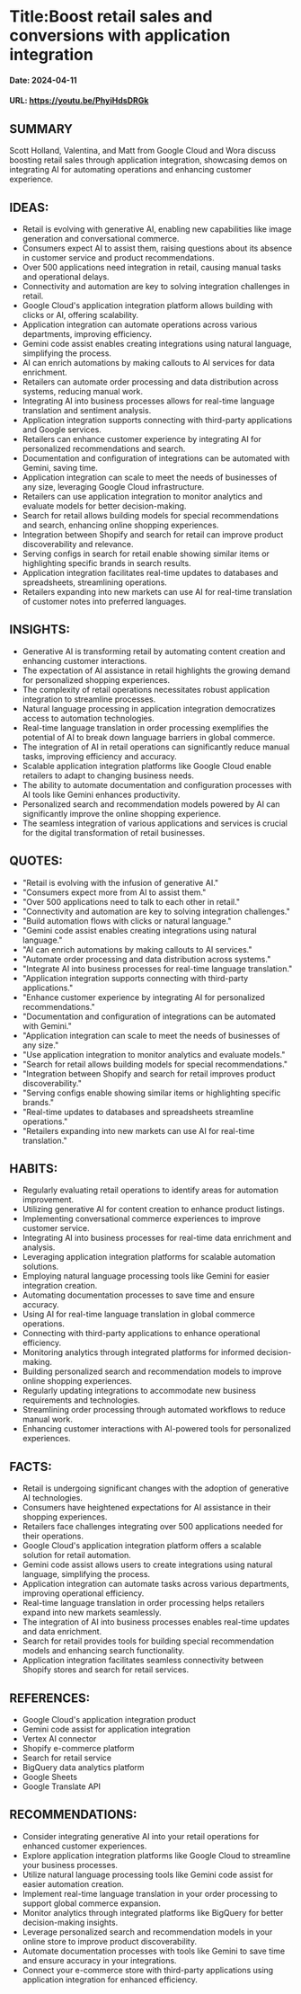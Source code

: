 # Title:Boost retail sales and conversions with application integration
#### Date: 2024-04-11
#### URL: https://youtu.be/PhyiHdsDRGk



## SUMMARY

Scott Holland, Valentina, and Matt from Google Cloud and Wora discuss boosting retail sales through application integration, showcasing demos on integrating AI for automating operations and enhancing customer experience.

## IDEAS:

- Retail is evolving with generative AI, enabling new capabilities like image generation and conversational commerce.
- Consumers expect AI to assist them, raising questions about its absence in customer service and product recommendations.
- Over 500 applications need integration in retail, causing manual tasks and operational delays.
- Connectivity and automation are key to solving integration challenges in retail.
- Google Cloud's application integration platform allows building with clicks or AI, offering scalability.
- Application integration can automate operations across various departments, improving efficiency.
- Gemini code assist enables creating integrations using natural language, simplifying the process.
- AI can enrich automations by making callouts to AI services for data enrichment.
- Retailers can automate order processing and data distribution across systems, reducing manual work.
- Integrating AI into business processes allows for real-time language translation and sentiment analysis.
- Application integration supports connecting with third-party applications and Google services.
- Retailers can enhance customer experience by integrating AI for personalized recommendations and search.
- Documentation and configuration of integrations can be automated with Gemini, saving time.
- Application integration can scale to meet the needs of businesses of any size, leveraging Google Cloud infrastructure.
- Retailers can use application integration to monitor analytics and evaluate models for better decision-making.
- Search for retail allows building models for special recommendations and search, enhancing online shopping experiences.
- Integration between Shopify and search for retail can improve product discoverability and relevance.
- Serving configs in search for retail enable showing similar items or highlighting specific brands in search results.
- Application integration facilitates real-time updates to databases and spreadsheets, streamlining operations.
- Retailers expanding into new markets can use AI for real-time translation of customer notes into preferred languages.

## INSIGHTS:

- Generative AI is transforming retail by automating content creation and enhancing customer interactions.
- The expectation of AI assistance in retail highlights the growing demand for personalized shopping experiences.
- The complexity of retail operations necessitates robust application integration to streamline processes.
- Natural language processing in application integration democratizes access to automation technologies.
- Real-time language translation in order processing exemplifies the potential of AI to break down language barriers in global commerce.
- The integration of AI in retail operations can significantly reduce manual tasks, improving efficiency and accuracy.
- Scalable application integration platforms like Google Cloud enable retailers to adapt to changing business needs.
- The ability to automate documentation and configuration processes with AI tools like Gemini enhances productivity.
- Personalized search and recommendation models powered by AI can significantly improve the online shopping experience.
- The seamless integration of various applications and services is crucial for the digital transformation of retail businesses.

## QUOTES:

- "Retail is evolving with the infusion of generative AI."
- "Consumers expect more from AI to assist them."
- "Over 500 applications need to talk to each other in retail."
- "Connectivity and automation are key to solving integration challenges."
- "Build automation flows with clicks or natural language."
- "Gemini code assist enables creating integrations using natural language."
- "AI can enrich automations by making callouts to AI services."
- "Automate order processing and data distribution across systems."
- "Integrate AI into business processes for real-time language translation."
- "Application integration supports connecting with third-party applications."
- "Enhance customer experience by integrating AI for personalized recommendations."
- "Documentation and configuration of integrations can be automated with Gemini."
- "Application integration can scale to meet the needs of businesses of any size."
- "Use application integration to monitor analytics and evaluate models."
- "Search for retail allows building models for special recommendations."
- "Integration between Shopify and search for retail improves product discoverability."
- "Serving configs enable showing similar items or highlighting specific brands."
- "Real-time updates to databases and spreadsheets streamline operations."
- "Retailers expanding into new markets can use AI for real-time translation."

## HABITS:

- Regularly evaluating retail operations to identify areas for automation improvement.
- Utilizing generative AI for content creation to enhance product listings.
- Implementing conversational commerce experiences to improve customer service.
- Integrating AI into business processes for real-time data enrichment and analysis.
- Leveraging application integration platforms for scalable automation solutions.
- Employing natural language processing tools like Gemini for easier integration creation.
- Automating documentation processes to save time and ensure accuracy.
- Using AI for real-time language translation in global commerce operations.
- Connecting with third-party applications to enhance operational efficiency.
- Monitoring analytics through integrated platforms for informed decision-making.
- Building personalized search and recommendation models to improve online shopping experiences.
- Regularly updating integrations to accommodate new business requirements and technologies.
- Streamlining order processing through automated workflows to reduce manual work.
- Enhancing customer interactions with AI-powered tools for personalized experiences.

## FACTS:

- Retail is undergoing significant changes with the adoption of generative AI technologies.
- Consumers have heightened expectations for AI assistance in their shopping experiences.
- Retailers face challenges integrating over 500 applications needed for their operations.
- Google Cloud's application integration platform offers a scalable solution for retail automation.
- Gemini code assist allows users to create integrations using natural language, simplifying the process.
- Application integration can automate tasks across various departments, improving operational efficiency.
- Real-time language translation in order processing helps retailers expand into new markets seamlessly.
- The integration of AI into business processes enables real-time updates and data enrichment.
- Search for retail provides tools for building special recommendation models and enhancing search functionality.
- Application integration facilitates seamless connectivity between Shopify stores and search for retail services.

## REFERENCES:

- Google Cloud's application integration product
- Gemini code assist for application integration
- Vertex AI connector
- Shopify e-commerce platform
- Search for retail service
- BigQuery data analytics platform
- Google Sheets
- Google Translate API

## RECOMMENDATIONS:

- Consider integrating generative AI into your retail operations for enhanced customer experiences.
- Explore application integration platforms like Google Cloud to streamline your business processes.
- Utilize natural language processing tools like Gemini code assist for easier automation creation.
- Implement real-time language translation in your order processing to support global commerce expansion.
- Monitor analytics through integrated platforms like BigQuery for better decision-making insights.
- Leverage personalized search and recommendation models in your online store to improve product discoverability.
- Automate documentation processes with tools like Gemini to save time and ensure accuracy in your integrations.
- Connect your e-commerce store with third-party applications using application integration for enhanced efficiency.